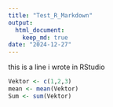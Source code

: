 ```yaml
---
title: "Test_R_Markdown"
output: 
  html_document: 
    keep_md: true
date: "2024-12-27"
---
```

this is a line i wrote in RStudio

``` r
Vektor <- c(1,2,3)
mean <- mean(Vektor)
Sum <- sum(Vektor)
```
